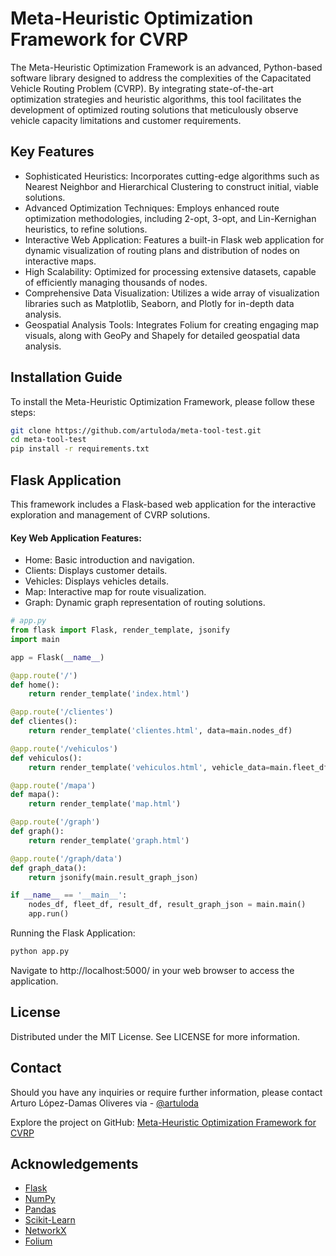# Meta-Heuristic Optimization Framework for CVRP
The Meta-Heuristic Optimization Framework is an advanced, Python-based software library designed to address the complexities of the Capacitated Vehicle Routing Problem (CVRP). By integrating state-of-the-art optimization strategies and heuristic algorithms, this tool facilitates the development of optimized routing solutions that meticulously observe vehicle capacity limitations and customer requirements.

## Key Features
- Sophisticated Heuristics: Incorporates cutting-edge algorithms such as Nearest Neighbor and Hierarchical Clustering to construct initial, viable solutions.
- Advanced Optimization Techniques: Employs enhanced route optimization methodologies, including 2-opt, 3-opt, and Lin-Kernighan heuristics, to refine solutions.
- Interactive Web Application: Features a built-in Flask web application for dynamic visualization of routing plans and distribution of nodes on interactive maps.
- High Scalability: Optimized for processing extensive datasets, capable of efficiently managing thousands of nodes.
- Comprehensive Data Visualization: Utilizes a wide array of visualization libraries such as Matplotlib, Seaborn, and Plotly for in-depth data analysis.
- Geospatial Analysis Tools: Integrates Folium for creating engaging map visuals, along with GeoPy and Shapely for detailed geospatial data analysis.

## Installation Guide
To install the Meta-Heuristic Optimization Framework, please follow these steps:

```bash
git clone https://github.com/artuloda/meta-tool-test.git
cd meta-tool-test
pip install -r requirements.txt
```

## Flask Application
This framework includes a Flask-based web application for the interactive exploration and management of CVRP solutions.

#### Key Web Application Features:
- Home: Basic introduction and navigation.
- Clients: Displays customer details.
- Vehicles: Displays vehicles details.
- Map: Interactive map for route visualization.
- Graph: Dynamic graph representation of routing solutions.

```python
# app.py
from flask import Flask, render_template, jsonify
import main

app = Flask(__name__)

@app.route('/')
def home():
    return render_template('index.html')

@app.route('/clientes')
def clientes():
    return render_template('clientes.html', data=main.nodes_df)

@app.route('/vehiculos')
def vehiculos():
    return render_template('vehiculos.html', vehicle_data=main.fleet_df)

@app.route('/mapa')
def mapa():
    return render_template('map.html')

@app.route('/graph')
def graph():
    return render_template('graph.html')

@app.route('/graph/data')
def graph_data():
    return jsonify(main.result_graph_json)

if __name__ == '__main__':
    nodes_df, fleet_df, result_df, result_graph_json = main.main()
    app.run()
````

Running the Flask Application:
```bash
python app.py
```
Navigate to http://localhost:5000/ in your web browser to access the application.

## License
Distributed under the MIT License. See LICENSE for more information.

## Contact
Should you have any inquiries or require further information, please contact Arturo López-Damas Oliveres via - [@artuloda](https://github.com/artuloda)

Explore the project on GitHub: [Meta-Heuristic Optimization Framework for CVRP](https://github.com/artuloda/meta-tool-test)

## Acknowledgements
- [Flask](https://flask.palletsprojects.com/en/3.0.x/)
- [NumPy](https://numpy.org/doc/stable/)
- [Pandas](https://pandas.pydata.org/docs/)
- [Scikit-Learn](https://scikit-learn.org/stable/auto_examples/index.html)
- [NetworkX](https://networkx.org/documentation/stable/reference/index.html)
- [Folium](https://python-visualization.github.io/folium/latest/user_guide.html)


